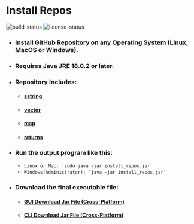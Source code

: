 # Install Repos
![build-status](https://github.com/Dark-CodeX/InstallRepos/actions/workflows/maven.yml/badge.svg)
![license-status](https://img.shields.io/github/license/Dark-CodeX/InstallRepos)
* ### Install GitHub Repository on any Operating System (Linux, MacOS or Windows).
* ### Requires Java JRE 18.0.2 or later.
* ### Repository Includes:
    * #### [sstring](https://www.github.com/Dark-CodeX/sstring.git)
    * #### [vector](https://www.github.com/Dark-CodeX/vector.git)
    * #### [map](https://www.github.com/Dark-CodeX/map.git)
    * #### [returns](https://www.github.com/Dark-CodeX/returns.git)
* ### Run the output program like this:
    * ```Linux or Mac: `sudo java -jar install_repos.jar` ```
    * ```Windows(Administrator): `java -jar install_repos.jar` ```
* ### Download the final executable file:
    * #### [**GUI** Download Jar File (Cross-Platform)](https://github.com/Dark-CodeX/InstallRepos/releases/download/v1.1.0/InstallReposGUI.jar)
    * #### [**CLI** Download Jar File (Cross-Platform)](https://github.com/Dark-CodeX/InstallRepos/releases/download/v1.1.0/InstallReposCLI.jar)
